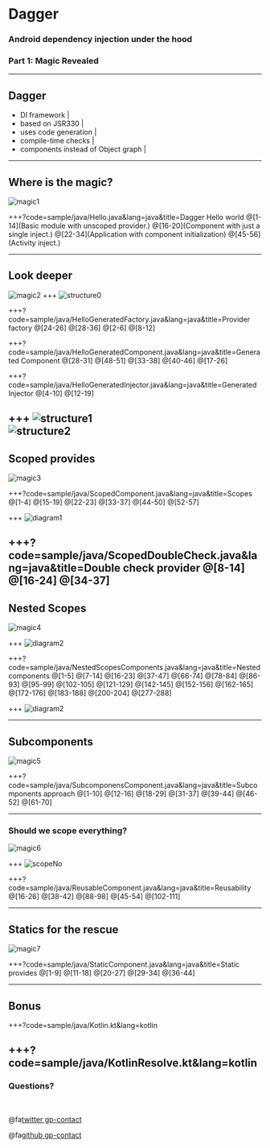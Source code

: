 # Dagger

### Android dependency injection under the hood
### Part 1: Magic Revealed
---
## Dagger
- DI framework |
- based on JSR330 |
- uses code generation |
- compile-time checks |
- components instead of Object graph |
---
## Where is the magic?
![magic1](/assets/wizardMagic1.jpg)

+++?code=sample/java/Hello.java&lang=java&title=Dagger Hello world 
@[1-14](Basic module with unscoped provider.)
@[16-20](Component with just a single inject.)
@[22-34](Application with component initialization)
@[45-56](Activity inject.)

---

## Look deeper
![magic2](https://o.aolcdn.com/images/dims?thumbnail=640%2C480&quality=80&image_uri=https%3A%2F%2Fs.aolcdn.com%2Fhss%2Fstorage%2Fadam%2F78a605cfc9682db8038816df349dd9e3%2Fgandalf+lotr+macbook+apple.jpg&client=cbc79c14efcebee57402&signature=a9cba48bbfc7a8c7cc7176923a06d0482cd8bd91)
+++
![structure0](/assets/01HelloDaggerGeneratedStructure.png)

+++?code=sample/java/HelloGeneratedFactory.java&lang=java&title=Provider factory
@[24-26]
@[28-36]
@[2-6]
@[8-12]

+++?code=sample/java/HelloGeneratedComponent.java&lang=java&title=Generated Component
@[28-31]
@[48-51]
@[33-38]
@[40-46]
@[17-26]


+++?code=sample/java/HelloGeneratedInjector.java&lang=java&title=Generated Injector 
@[4-10]
@[12-19]

+++
![structure1](/assets/01HelloStructure.png)
<br/>
![structure2](/assets/01HelloDaggerSmallStructure.png)
---

## Scoped provides
![magic3](/assets/scopes.jpg)

+++?code=sample/java/ScopedComponent.java&lang=java&title=Scopes
@[1-4]
@[15-19]
@[22-23]
@[33-37]
@[44-50]
@[52-57]

+++
![diagram1](assets/singleScopeDiagram.png)

+++?code=sample/java/ScopedDoubleCheck.java&lang=java&title=Double check provider
@[8-14]
@[16-24]
@[34-37]
---
## Nested Scopes
![magic4](assets/matrioshki.jpg)

+++
![diagram2](assets/activityComponents.png)

+++?code=sample/java/NestedScopesComponents.java&lang=java&title=Nested components
@[1-5]
@[7-14]
@[16-23]
@[37-47]
@[66-74]
@[78-84]
@[86-93]
@[95-99]
@[102-105]
@[121-129]
@[142-145]
@[152-156]
@[162-165]
@[172-176]
@[183-188]
@[200-204]
@[277-288]

+++
![diagram2](assets/sessionComponents.png)

---
## Subcomponents
![magic5](http://i0.kym-cdn.com/photos/images/facebook/000/531/557/a88.jpg)

+++?code=sample/java/SubcomponensComponent.java&lang=java&title=Subcomponents approach
@[1-10]
@[12-16]
@[18-29]
@[31-37]
@[39-44]
@[46-52]
@[61-70]

---
### Should we scope everything?
![magic6](assets/scopeAll.jpg)

+++
![scopeNo](https://ic.pics.livejournal.com/deathnoteuser07/61110878/23829/23829_900.png)

+++?code=sample/java/ReusableComponent.java&lang=java&title=Reusability
@[16-26]
@[38-42]
@[88-98]
@[45-54]
@[102-111]

---
## Statics for the rescue

![magic7](https://i.imgflip.com/29rpa2.jpg)

+++?code=sample/java/StaticComponent.java&lang=java&title=Static provides
@[1-9]
@[11-18]
@[20-27]
@[29-34]
@[36-44]

---
## Bonus
+++?code=sample/java/Kotlin.kt&lang=kotlin

+++?code=sample/java/KotlinResolve.kt&lang=kotlin
---
### Questions?

<br>

@fa[twitter gp-contact](@wojciech_warwas)

@fa[github gp-contact](@obiwanzenobi)
